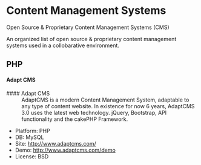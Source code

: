 # Content Management Systems
Open Source & Proprietary Content Management Systems (CMS)

An organized list of open source &amp; proprietary content management systems used in a collobarative environment.


## PHP 

#### Adapt CMS

<dl>
  <dt>#### Adapt CMS</dt>
  <dd>AdaptCMS is a modern Content Management System, adaptable to any type of content website. In existence for now 6 years, AdaptCMS 3.0 uses the latest web technology. jQuery, Bootstrap, API functionality and the cakePHP Framework. 
</dd>
</dl>

* Platform: PHP
* DB: MySQL
* Site: http://www.adaptcms.com/
* Demo: http://www.adaptcms.com/demo
* License: BSD
